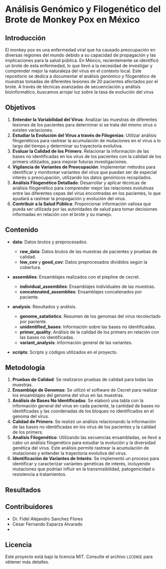 # Análisis Genómico y Filogenético del Brote de Monkey Pox en México

## Introducción

El monkey pox es una enfermedad viral que ha causado preocupación en diversas regiones del mundo debido a su capacidad de propagación y las implicaciones para la salud pública. En México, recientemente se identificó un brote de esta enfermedad, lo que llevó a la necesidad de investigar y comprender mejor la naturaleza del virus en el contexto local. Este repositorio se dedica a documentar el análisis genómico y filogenético de muestras tomadas de diferentes lesiones de 20 pacientes afectados por el brote. A través de técnicas avanzadas de secuenciación y análisis bioinformático, buscamos arrojar luz sobre la tasa de evolución del virus

## Objetivos

1. **Entender la Variabilidad del Virus**: Analizar las muestras de diferentes lesiones de los pacientes para determinar si se trata del mismo virus o existen variaciones.
2. **Estudiar la Evolución del Virus a través de Filogenias**: Utilizar análisis filogenéticos para rastrear la acumulación de mutaciones en el virus a lo largo del tiempo y determinar su trayectoria evolutiva.
3. **Evaluar la Calidad de los Primers**: Relacionar la información de las bases no identificadas en los virus de los pacientes con la calidad de los primers utilizados, para mejorar futuras investigaciones.
4. **Vigilancia de Variantes de Preocupación**: Implementar métodos para identificar y monitorear variantes del virus que puedan ser de especial interés o preocupación, utilizando los datos genómicos recopilados.
5. **Análisis Filogenético Detallado**: Desarrollar y aplicar técnicas de análisis filogenético para comprender mejor las relaciones evolutivas entre las diferentes cepas del virus encontradas en los pacientes, lo que ayudará a rastrear la propagación y evolución del virus.
6. **Contribuir a la Salud Pública**: Proporcionar información valiosa que pueda ser utilizada por las autoridades de salud para tomar decisiones informadas en relación con el brote y su manejo.

## Contenido

- **data**: Datos brutos y preprocesados.
  - **raw_data**: Datos brutos de las muestras de pacientes y pruebas de calidad.
  - **low_cov** y **good_cov**: Datos preprocesados divididos según la cobertura.

- **assemblies**: Ensamblajes realizados con el piepline de cecret.
  - **individual_assemblies**: Ensamblajes individuales de las muestras.
  - **concatenated_assemblies**: Ensamblajes concatenados por paciente.

- **analysis**: Resultados y análisis.
  - **genome_satatistics**: Resumen de los genomas del virus recolectado por paciente. 
  - **unidentified_bases**: Información sobre las bases no identificadas.
  - **primer_quality**: Análisis de la calidad de los primers en relación con las bases no identificadas.
  - **variant_analysis**: información general de las variantes. 

- **scripts**: Scripts y códigos utilizados en el proyecto.

## Metodología

1. **Pruebas de Calidad**: Se realizaron pruebas de calidad para todas las muestras.
2. **Ensamblaje de Genomas**: Se utilizó el software de Cecret para realizar los ensamblajes del genoma del virus en las muestras.
3. **Análisis de Bases No Identificadas**: Se elaboró una tabla con la información general del virus en cada paciente, la cantidad de bases no identificadas y las coordenadas de los bloques no identificados en el genoma del virus.
4. **Calidad de Primers**: Se realizó un análisis relacionando la información de las bases no identificadas en los virus de los pacientes y la calidad de los primers.
5. **Analisis Filogenético**: Utilizando las secuencias ensambladas, se llevó a cabo un análisis filogenético para estudiar la evolución y la diversidad genética del virus. Este análisis permite rastrear la acumulación de mutaciones y entender la trayectoria evolutiva del virus.
6. **Identificación de Variantes de Interés**: Se implementó un proceso para identificar y caracterizar variantes genéticas de interés, incluyendo mutaciones que podrían influir en la transmisibilidad, patogenicidad o resistencia a tratamientos.
   

## Resultados



## Contribuidores

- Dr. Fidel Alejandro Sanchez Flores
- César Fernando Esparza Alvarado
- 

## Licencia

Este proyecto está bajo la licencia MIT. Consulte el archivo `LICENSE` para obtener más detalles.
